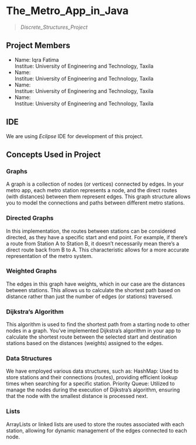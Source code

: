 # The_Metro_App_in_Java
 > *Discrete_Structures_Project*

## **Project Members**
   - Name:     Iqra Fatima  
     Institue: University of Engineering and Technology, Taxila
   - Name:      
     Institue: University of Engineering and Technology, Taxila
   - Name:      
     Institue: University of Engineering and Technology, Taxila
   - Name:    
     Institue: University of Engineering and Technology, Taxila
   
## **IDE**
We are using *Eclipse* IDE for development of this project.

## **Concepts Used in Project**
### **Graphs**
 A graph is a collection of nodes (or vertices) connected by edges. In your metro app, each metro station represents a node, and the direct routes (with distances) between them represent edges. This graph structure allows you to model the connections and paths between different metro stations.

### **Directed Graphs**
In this implementation, the routes between stations can be considered directed, as they have a specific start and end point. For example, if there’s a route from Station A to Station B, it doesn’t necessarily mean there’s a direct route back from B to A. This characteristic allows for a more accurate representation of the metro system.

### **Weighted Graphs**
The edges in this graph have weights, which in our case are the distances between stations. This allows us to calculate the shortest path based on distance rather than just the number of edges (or stations) traversed.

### **Dijkstra’s Algorithm**
This algorithm is used to find the shortest path from a starting node to other nodes in a graph. You’ve implemented Dijkstra’s algorithm in your app to calculate the shortest route between the selected start and destination stations based on the distances (weights) assigned to the edges.

### **Data Structures**
We have employed various data structures, such as:
HashMap: Used to store stations and their connections (routes), providing efficient lookup times when searching for a specific station.
Priority Queue: Utilized to manage the nodes during the execution of Dijkstra’s algorithm, ensuring that the node with the smallest distance is processed next.

### **Lists**
ArrayLists or linked lists are used to store the routes associated with each station, allowing for dynamic management of the edges connected to each node.
   
